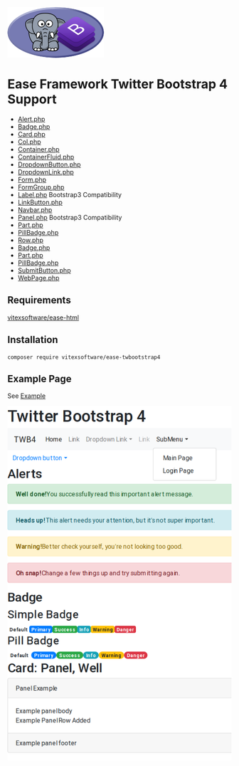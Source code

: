 ![Project Logo](https://raw.githubusercontent.com/VitexSoftware/ease-twbootstrap4/master/project-logo.png)

Ease Framework Twitter Bootstrap 4 Support
==========================================


 * [Alert.php](src/Ease/TWB4/Alert.php)
 * [Badge.php](src/Ease/TWB4/Badge.php)
 * [Card.php](src/Ease/TWB4/Card.php)
 * [Col.php](src/Ease/TWB4/Col.php)
 * [Container.php](src/Ease/TWB4/Container.php)
 * [ContainerFluid.php](src/Ease/TWB4/Container.php)
 * [DropdownButton.php](src/Ease/TWB4/DropdownButton.php)
 * [DropdownLink.php](src/Ease/TWB4/DropdownLink.php)
 * [Form.php](src/Ease/TWB4/Form.php)
 * [FormGroup.php](src/Ease/TWB4/FormGroup.php)
 * [Label.php](src/Ease/TWB4/Label.php) Bootstrap3 Compatibility
 * [LinkButton.php](src/Ease/TWB4/LinkButton.php)
 * [Navbar.php](src/Ease/TWB4/Navbar.php)
 * [Panel.php](src/Ease/TWB4/Panel.php) Bootstrap3 Compatibility
 * [Part.php](src/Ease/TWB4/Part.php)
 * [PillBadge.php](src/Ease/TWB4/PillBadge.php)
 * [Row.php](src/Ease/TWB4/Row.php)
 * [Badge.php](src/Ease/TWB4/Badge.php)
 * [Part.php](src/Ease/TWB4/Part.php)
 * [PillBadge.php](src/Ease/TWB4/PillBadge.php)
 * [SubmitButton.php](src/Ease/TWB4/SubmitButton.php)
 * [WebPage.php](src/Ease/TWB4/WebPage.php)


Requirements
------------

[vitexsoftware/ease-html](https://github.com/VitexSoftware/ease-html)


Installation
------------

```
composer require vitexsoftware/ease-twbootstrap4
```

Example Page
-------------

See [Example](Examples/twb4.php)

![Example](https://raw.githubusercontent.com/VitexSoftware/ease-twbootstrap4/master/example.png)


